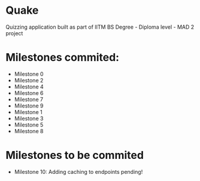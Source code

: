 # Quake
Quizzing application built as part of IITM BS Degree - Diploma level - MAD 2 project

# Milestones commited:
- Milestone 0
- Milestone 2
- Milestone 4
- Milestone 6
- Milestone 7
- Milestone 9
- Milestone 1
- Milestone 3
- Milestone 5
- Milestone 8

# Milestones to be commited
- Milestone 10: Adding caching to endpoints pending!